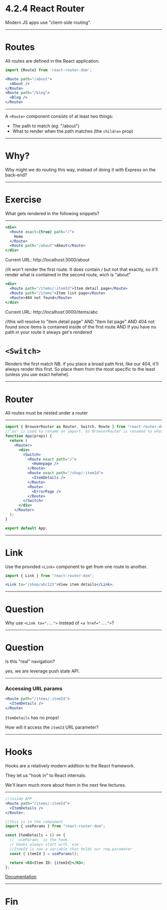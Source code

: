 # 4.2.4 React Router

Modern JS apps use "client-side routing".

---

# Routes

All routes are defined in the React application.

```jsx
import {Route} from 'react-router-dom';

<Route path="/about">
  <About />
</Route>
<Route path="/blog">
  <Blog />
</Route>
```

---

A `<Route>` component consists of at least two things:

- The path to match (eg. "/about")
- What to render when the path matches (the `children` prop)

---

# Why?

Why might we do routing this way, instead of doing it with Express on the back-end?

---

# Exercise

What gets rendered in the following snippets?

---

```jsx
<div>
  <Route exact={true} path="/">
    Home
  </Route>
  <Route path="/about">About</Route>
</div>
```

Current URL: http://localhost:3000/about

//it won't render the first route. It does contain / but not that exactly, so it'll render what is contained in the second route, wich is "about"

```jsx
<div>
  <Route path="/items/:itemId">Item detail page</Route>
  <Route path="/items">Item list page</Route>
  <Route>404 not found</Route>
</div>
```

Current URL: http://localhost:3000/items/abc

//this will resolve to "item detail page" AND "Item list page" AND 404 not found since items is contained inside of the first route AND if you have no path in your route it always get's rendered

# `<Switch>`

Renders the first match
NB. if you place a broad path first, like our 404, it'll always render this first. So place them from the most specific to the least (unless you use exact hehehe).

---

# Router

All routes must be nested under a router

---

```jsx
import { BrowserRouter as Router, Switch, Route } from "react-router-dom";
//"as" is used to rename an import. So BrowserRouter is renamed to whatever we want. In this case Router
function App(props) {
  return (
    <Router>
      <div>
        <Switch>
          <Route exact path="/">
            <Homepage />
          </Route>
          <Route exact path="/shop/:itemId">
            <ItemDetails />
          </Route>
          <Route>
            <ErrorPage />
          </Route>
        </Switch>
      </div>
    </Router>
  );
}

export default App;
```

---

# Link

Use the provided `<Link>` component to get from one route to another.

```jsx
import { Link } from "react-router-dom";

<Link to="/shop/abc123">View item details</Link>;
```

---

# Question

Why use `<Link to="...">` instead of `<a href="...">`?

---

# Question

Is this "real" navigation?

yes, we are leverage push state API.

---

### Accessing URL params

```jsx
<Route path="/items/:itemId">
  <ItemDetails />
</Route>
```

`ItemDetails` has no props!

How will it access the `itemId` URL parameter?

---

# Hooks

Hooks are a relatively modern addition to the React framework.

They let us "hook in" to React internals.

We'll learn much more about them in the next few lectures.

---

```jsx
//inside APP
<Route path="/items/:itemId">
  <ItemDetails />
</Route>;

//this is in the component
import { useParams } from "react-router-dom";

const ItemDetails = () => {
  // `useParams` is the hook.
  // Hooks always start with `use`.
  //ItemId is now a variable that holds our req.paramater
  const { itemId } = useParams();

  return <h3>Item ID: {itemId}</h3>;
};
```

[Documentation](https://reacttraining.com/react-router/web/example/url-params)

---

# Fin
